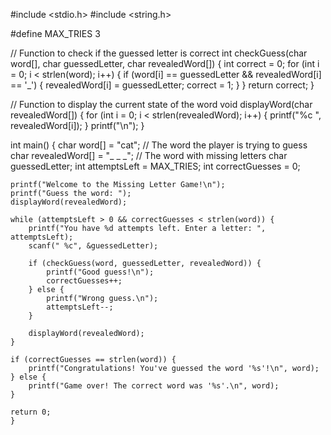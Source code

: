 #include <stdio.h>
#include <string.h>

#define MAX_TRIES 3

// Function to check if the guessed letter is correct
int checkGuess(char word[], char guessedLetter, char revealedWord[]) {
    int correct = 0;
    for (int i = 0; i < strlen(word); i++) {
        if (word[i] == guessedLetter && revealedWord[i] == '_') {
            revealedWord[i] = guessedLetter;
            correct = 1;
        }
    }
    return correct;
}

// Function to display the current state of the word
void displayWord(char revealedWord[]) {
    for (int i = 0; i < strlen(revealedWord); i++) {
        printf("%c ", revealedWord[i]);
    }
    printf("\n");
}

int main() {
    char word[] = "cat"; // The word the player is trying to guess
    char revealedWord[] = "_ _ _"; // The word with missing letters
    char guessedLetter;
    int attemptsLeft = MAX_TRIES;
    int correctGuesses = 0;
    
    printf("Welcome to the Missing Letter Game!\n");
    printf("Guess the word: ");
    displayWord(revealedWord);

    while (attemptsLeft > 0 && correctGuesses < strlen(word)) {
        printf("You have %d attempts left. Enter a letter: ", attemptsLeft);
        scanf(" %c", &guessedLetter);

        if (checkGuess(word, guessedLetter, revealedWord)) {
            printf("Good guess!\n");
            correctGuesses++;
        } else {
            printf("Wrong guess.\n");
            attemptsLeft--;
        }

        displayWord(revealedWord);
    }

    if (correctGuesses == strlen(word)) {
        printf("Congratulations! You've guessed the word '%s'!\n", word);
    } else {
        printf("Game over! The correct word was '%s'.\n", word);
    }

    return 0;
    }
